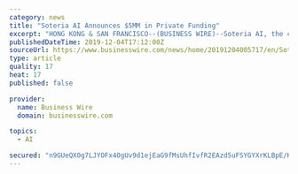 ```yaml
---
category: news
title: "Soteria AI Announces $5MM in Private Funding"
excerpt: "HONG KONG & SAN FRANCISCO--(BUSINESS WIRE)--Soteria AI, the company developing the first AI assistant for gaming, has secured $5MM in private funding from N5 Holdings, led by CEO and Chairwoman Princess Nouf bint Bandar Al Saud. The funding will drive the ..."
publishedDateTime: 2019-12-04T17:12:00Z
sourceUrl: https://www.businesswire.com/news/home/20191204005717/en/Soteria-AI-Announces-5MM-Private-Funding
type: article
quality: 17
heat: 17
published: false

provider:
  name: Business Wire
  domain: businesswire.com

topics:
  - AI

secured: "n9GUeQX0g7LJYOFx4OgUv9d1ejEaG9fMsUhfIvfR2EAzd5uFSYGYXrKLBpE/Ks27UxVYucNJ+y9hhfuw7KS15iOJ1yBC7m3WChyab8wwlk7FlzxKBB8kkCisucZj5YRQ6lLjrzE5XQVchzTAfRCo1JyHeBIshpKDQu8jRZfFFbjGvxydOIEXjWTDjIclYgvi0vZQ02z4Yc3cMkG8+aj0+nY+C33V548lrwCPzOAezcW9aQqWtyd4KNKaR/qBbD5XFXusK1ZDs94xBu6NCYswCQ==;SkPtfwt54OY5ne+lcFFjbw=="
---
```


